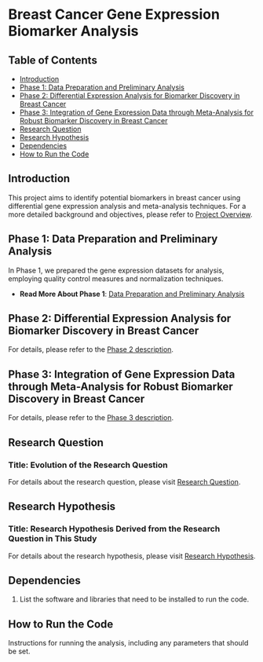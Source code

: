 # Breast Cancer Gene Expression Biomarker Analysis

## Table of Contents

- [Introduction](#introduction)
- [Phase 1: Data Preparation and Preliminary Analysis](#phase-1-data-preparation-and-preliminary-analysis)
- [Phase 2: Differential Expression Analysis for Biomarker Discovery in Breast Cancer](#phase-2-differential-expression-analysis-for-biomarker-discovery-in-breast-cancer)
- [Phase 3: Integration of Gene Expression Data through Meta-Analysis for Robust Biomarker Discovery in Breast Cancer](#phase-3-integration-of-gene-expression-data-through-meta-analysis-for-robust-biomarker-discovery-in-breast-cancer)
- [Research Question](#research-question)
- [Research Hypothesis](#research-hypothesis)
- [Dependencies](#dependencies)
- [How to Run the Code](#how-to-run-the-code)

## Introduction

This project aims to identify potential biomarkers in breast cancer using differential gene expression analysis and meta-analysis techniques. For a more detailed background and objectives, please refer to [Project Overview](https://mohammadrezamohajeri.github.io/Breast-Cancer-Gene-Expression-Biomarker-Analysis/Pages/Project_Summary.html).

## Phase 1: Data Preparation and Preliminary Analysis

In Phase 1, we prepared the gene expression datasets for analysis, employing quality control measures and normalization techniques.

* **Read More About Phase 1**: [Data Preparation and Preliminary Analysis](https://mohammadrezamohajeri.github.io/Breast-Cancer-Gene-Expression-Biomarker-Analysis/Pages/Data_Preparation_and_Preliminary_Analysis.html)

## Phase 2: Differential Expression Analysis for Biomarker Discovery in Breast Cancer

For details, please refer to the [Phase 2 description](#).

## Phase 3: Integration of Gene Expression Data through Meta-Analysis for Robust Biomarker Discovery in Breast Cancer

For details, please refer to the [Phase 3 description](#).

## Research Question

### Title: Evolution of the Research Question

For details about the research question, please visit [Research Question](https://mohammadrezamohajeri.github.io/Breast-Cancer-Gene-Expression-Biomarker-Analysis/Pages/Research_Question.html).

## Research Hypothesis

### Title: Research Hypothesis Derived from the Research Question in This Study

For details about the research hypothesis, please visit [Research Hypothesis](https://mohammadrezamohajeri.github.io/Breast-Cancer-Gene-Expression-Biomarker-Analysis/Pages/Research_Hypothesis.html).

## Dependencies

1. List the software and libraries that need to be installed to run the code.

## How to Run the Code

Instructions for running the analysis, including any parameters that should be set.
